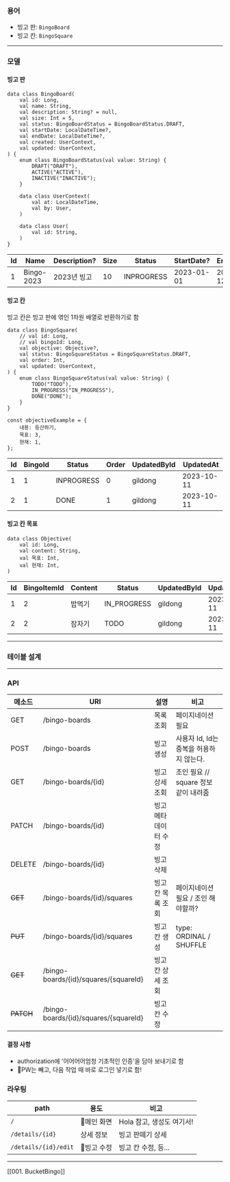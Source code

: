 ### 용어
- 빙고 판: `BingoBoard`
- 빙고 칸: `BingoSquare`
---
### 모델
#### 빙고 판
```
data class BingoBoard(
	val id: Long,
	val name: String,
	val description: String? = null,
	val size: Int = 5,
	val status: BingoBoardStatus = BingoBoardStatus.DRAFT,
	val startDate: LocalDateTime?,
	val endDate: LocalDateTime?,
	val created: UserContext,
	val updated: UserContext,
) {
	enum class BingoBoardStatus(val value: String) {
		DRAFT("DRAFT"),		
		ACTIVE("ACTIVE"),
		INACTIVE("INACTIVE");
	}

	data class UserContext(
		val at: LocalDateTime,
		val by: User,
	)

	data class User(
		val id: String,
	)
}
```

| Id  | Name       | Description? | Size | Status     | StartDate? | EndDate    | CreatedById | CreatedAt  | UpdatedById | UpdatedAt  |
| --- | ---------- | ------------ | ---- | ---------- | ---------- | ---------- | ----------- | ---------- | ----------- | ---------- |
| 1   | Bingo-2023 | 2023년 빙고  | 10   | INPROGRESS | 2023-01-01 | 2023-12-31 | gildong     | 2022-12-31 | gildong     | 2023-10-11 |

#### 빙고 칸
빙고 칸은 빙고 판에 엮인 1차원 배열로 반환하기로 함
```
data class BingoSquare(
	// val id: Long,
	// val bingoId: Long,
	val objective: Objective?,
	val status: BingoSquareStatus = BingoSquareStatus.DRAFT,
	val order: Int,
	val updated: UserContext,
) {
	enum class BingoSquareStatus(val value: String) {
		TODO("TODO"),
		IN_PROGRESS("IN_PROGRESS"),
		DONE("DONE");
	}
}
```

```
const objectiveExample = {
	내용: 등산하기,
	목표: 3,
	현재: 1,
};
```

| Id  | BingoId | Status     | Order | UpdatedById | UpdatedAt  |
| --- | ------- | ---------- | ----- | ----------- | ---------- |
| 1   | 1       | INPROGRESS | 0     | gildong     | 2023-10-11 |
| 2   | 1       | DONE       | 1     | gildong     | 2023-10-11 |

#### 빙고 칸 목표
```
data class Objective(
	val id: Long,
	val content: String,
	val 목표: Int,
	val 현재: Int,
)
```

| Id  | BingoItemId | Content | Status      | UpdatedById | UpdatedAt  |
| --- | ----------- | ------- | ----------- | ----------- | ---------- |
| 1   | 2           | 밥먹기  | IN_PROGRESS | gildong     | 2023-10-11 |
| 2   | 2           | 잠자기  | TODO        | gildong     | 2023-10-11 | 

---
### 테이블 설계



---
### API
| 메소드 | URI                                   | 설명                 | 비고                                            |
| ------ | ------------------------------------- | -------------------- | ----------------------------------------------- |
| GET    | /bingo-boards                         | 목록 조회            | 페이지네이션 필요                               |
| POST   | /bingo-boards                         | 빙고 생성            | 사용자 Id, Id는 중복을 허용하지 않는다. |
| GET    | /bingo-boards/{id}                    | 빙고 상세 조회       | 조인 필요 // square 정보 같이 내려줌            |
| PATCH  | /bingo-boards/{id}                    | 빙고 메타데이터 수정 |                                                 |
| DELETE | /bingo-boards/{id}                    | 빙고 삭제            |                                                 |
| ~~GET~~    | /bingo-boards/{id}/squares            | 빙고 칸 목록 조회    | 페이지네이션 필요 / 조인 해야할까?              |
| ~~PUT~~    | /bingo-boards/{id}/squares            | 빙고 칸 생성         | type: ORDINAL / SHUFFLE                         |
| ~~GET~~    | /bingo-boards/{id}/squares/{squareId} | 빙고 칸 상세 조회    |                                                 |
| ~~PATCH~~  | /bingo-boards/{id}/squares/{squareId} | 빙고 칸 수정         |                                                 |


#### 결정 사항
- authorization에 '어어어어엄청 기초적인 인증'을 담아 보내기로 함
- PW는 빼고, 다음 작업 때 바로 로그인 넣기로 함!

### 라우팅
| path                 | 용도       | 비고                      |
| -------------------- | ---------- | ------------------------- |
| `/`                  | 메인 화면 | Hola 참고, 생성도 여기서! |
| `/details/{id}`      | 상세 정보  | 빙고 판떼기 상세          |
| `/details/{id}/edit` | 빙고 수정 | 빙고 칸 수정, 등...       |

---
[[001. BucketBingo]]